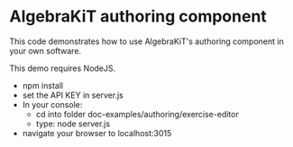 # AlgebraKiT authoring component
This code demonstrates how to use AlgebraKiT's authoring component in your own software.

This demo requires NodeJS.
- npm install
- set the API KEY in server.js
- In your console: 
    - cd into folder doc-examples/authoring/exercise-editor
    - type: node server.js  
- navigate your browser to localhost:3015

